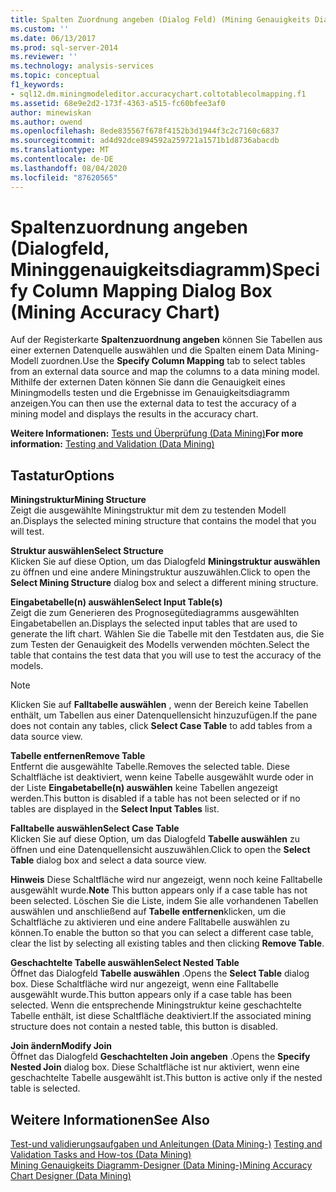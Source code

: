 ```yaml
---
title: Spalten Zuordnung angeben (Dialog Feld) (Mining Genauigkeits Diagramm) | Microsoft-Dokumentation
ms.custom: ''
ms.date: 06/13/2017
ms.prod: sql-server-2014
ms.reviewer: ''
ms.technology: analysis-services
ms.topic: conceptual
f1_keywords:
- sql12.dm.miningmodeleditor.accuracychart.coltotablecolmapping.f1
ms.assetid: 68e9e2d2-173f-4363-a515-fc60bfee3af0
author: minewiskan
ms.author: owend
ms.openlocfilehash: 8ede835567f678f4152b3d1944f3c2c7160c6837
ms.sourcegitcommit: ad4d92dce894592a259721a1571b1d8736abacdb
ms.translationtype: MT
ms.contentlocale: de-DE
ms.lasthandoff: 08/04/2020
ms.locfileid: "87620565"
---
```

# <a name="specify-column-mapping-dialog-box-mining-accuracy-chart"></a><span data-ttu-id="c530e-102">Spaltenzuordnung angeben (Dialogfeld, Mininggenauigkeitsdiagramm)</span><span class="sxs-lookup"><span data-stu-id="c530e-102">Specify Column Mapping Dialog Box (Mining Accuracy Chart)</span></span>
  <span data-ttu-id="c530e-103">Auf der Registerkarte **Spaltenzuordnung angeben** können Sie Tabellen aus einer externen Datenquelle auswählen und die Spalten einem Data Mining-Modell zuordnen.</span><span class="sxs-lookup"><span data-stu-id="c530e-103">Use the **Specify Column Mapping** tab to select tables from an external data source and map the columns to a data mining model.</span></span> <span data-ttu-id="c530e-104">Mithilfe der externen Daten können Sie dann die Genauigkeit eines Miningmodells testen und die Ergebnisse im Genauigkeitsdiagramm anzeigen.</span><span class="sxs-lookup"><span data-stu-id="c530e-104">You can then use the external data to test the accuracy of a mining model and displays the results in the accuracy chart.</span></span>  
  
 <span data-ttu-id="c530e-105">**Weitere Informationen:** [Tests und Überprüfung &#40;Data Mining&#41;](data-mining/testing-and-validation-data-mining.md)</span><span class="sxs-lookup"><span data-stu-id="c530e-105">**For more information:** [Testing and Validation &#40;Data Mining&#41;](data-mining/testing-and-validation-data-mining.md)</span></span>  
  
## <a name="options"></a><span data-ttu-id="c530e-106">Tastatur</span><span class="sxs-lookup"><span data-stu-id="c530e-106">Options</span></span>  
 <span data-ttu-id="c530e-107">**Miningstruktur**</span><span class="sxs-lookup"><span data-stu-id="c530e-107">**Mining Structure**</span></span>  
 <span data-ttu-id="c530e-108">Zeigt die ausgewählte Miningstruktur mit dem zu testenden Modell an.</span><span class="sxs-lookup"><span data-stu-id="c530e-108">Displays the selected mining structure that contains the model that you will test.</span></span>  
  
 <span data-ttu-id="c530e-109">**Struktur auswählen**</span><span class="sxs-lookup"><span data-stu-id="c530e-109">**Select Structure**</span></span>  
 <span data-ttu-id="c530e-110">Klicken Sie auf diese Option, um das Dialogfeld **Miningstruktur auswählen** zu öffnen und eine andere Miningstruktur auszuwählen.</span><span class="sxs-lookup"><span data-stu-id="c530e-110">Click to open the **Select Mining Structure** dialog box and select a different mining structure.</span></span>  
  
 <span data-ttu-id="c530e-111">**Eingabetabelle(n) auswählen**</span><span class="sxs-lookup"><span data-stu-id="c530e-111">**Select Input Table(s)**</span></span>  
 <span data-ttu-id="c530e-112">Zeigt die zum Generieren des Prognosegütediagramms ausgewählten Eingabetabellen an.</span><span class="sxs-lookup"><span data-stu-id="c530e-112">Displays the selected input tables that are used to generate the lift chart.</span></span> <span data-ttu-id="c530e-113">Wählen Sie die Tabelle mit den Testdaten aus, die Sie zum Testen der Genauigkeit des Modells verwenden möchten.</span><span class="sxs-lookup"><span data-stu-id="c530e-113">Select the table that contains the test data that you will use to test the accuracy of the models.</span></span>  
  
> [!NOTE]  
>  <span data-ttu-id="c530e-114"> Klicken Sie auf **Falltabelle auswählen** , wenn der Bereich keine Tabellen enthält, um Tabellen aus einer Datenquellensicht hinzuzufügen.</span><span class="sxs-lookup"><span data-stu-id="c530e-114">If the pane does not contain any tables, click **Select Case Table** to add tables from a data source view.</span></span>  
  
 <span data-ttu-id="c530e-115">**Tabelle entfernen**</span><span class="sxs-lookup"><span data-stu-id="c530e-115">**Remove Table**</span></span>  
 <span data-ttu-id="c530e-116">Entfernt die ausgewählte Tabelle.</span><span class="sxs-lookup"><span data-stu-id="c530e-116">Removes the selected table.</span></span> <span data-ttu-id="c530e-117">Diese Schaltfläche ist deaktiviert, wenn keine Tabelle ausgewählt wurde oder in der Liste **Eingabetabelle(n) auswählen** keine Tabellen angezeigt werden.</span><span class="sxs-lookup"><span data-stu-id="c530e-117">This button is disabled if a table has not been selected or if no tables are displayed in the **Select Input Tables** list.</span></span>  
  
 <span data-ttu-id="c530e-118">**Falltabelle auswählen**</span><span class="sxs-lookup"><span data-stu-id="c530e-118">**Select Case Table**</span></span>  
 <span data-ttu-id="c530e-119">Klicken Sie auf diese Option, um das Dialogfeld **Tabelle auswählen** zu öffnen und eine Datenquellensicht auszuwählen.</span><span class="sxs-lookup"><span data-stu-id="c530e-119">Click to open the **Select Table** dialog box and select a data source view.</span></span>  
  
 <span data-ttu-id="c530e-120">**Hinweis** Diese Schaltfläche wird nur angezeigt, wenn noch keine Falltabelle ausgewählt wurde.</span><span class="sxs-lookup"><span data-stu-id="c530e-120">**Note** This button appears only if a case table has not been selected.</span></span> <span data-ttu-id="c530e-121">Löschen Sie die Liste, indem Sie alle vorhandenen Tabellen auswählen und anschließend auf **Tabelle entfernen**klicken, um die Schaltfläche zu aktivieren und eine andere Falltabelle auswählen zu können.</span><span class="sxs-lookup"><span data-stu-id="c530e-121">To enable the button so that you can select a different case table, clear the list by selecting all existing tables and then clicking **Remove Table**.</span></span>  
  
 <span data-ttu-id="c530e-122">**Geschachtelte Tabelle auswählen**</span><span class="sxs-lookup"><span data-stu-id="c530e-122">**Select Nested Table**</span></span>  
 <span data-ttu-id="c530e-123">Öffnet das Dialogfeld **Tabelle auswählen** .</span><span class="sxs-lookup"><span data-stu-id="c530e-123">Opens the **Select Table** dialog box.</span></span> <span data-ttu-id="c530e-124">Diese Schaltfläche wird nur angezeigt, wenn eine Falltabelle ausgewählt wurde.</span><span class="sxs-lookup"><span data-stu-id="c530e-124">This button appears only if a case table has been selected.</span></span> <span data-ttu-id="c530e-125">Wenn die entsprechende Miningstruktur keine geschachtelte Tabelle enthält, ist diese Schaltfläche deaktiviert.</span><span class="sxs-lookup"><span data-stu-id="c530e-125">If the associated mining structure does not contain a nested table, this button is disabled.</span></span>  
  
 <span data-ttu-id="c530e-126">**Join ändern**</span><span class="sxs-lookup"><span data-stu-id="c530e-126">**Modify Join**</span></span>  
 <span data-ttu-id="c530e-127">Öffnet das Dialogfeld **Geschachtelten Join angeben** .</span><span class="sxs-lookup"><span data-stu-id="c530e-127">Opens the **Specify Nested Join** dialog box.</span></span> <span data-ttu-id="c530e-128">Diese Schaltfläche ist nur aktiviert, wenn eine geschachtelte Tabelle ausgewählt ist.</span><span class="sxs-lookup"><span data-stu-id="c530e-128">This button is active only if the nested table is selected.</span></span>  
  
## <a name="see-also"></a><span data-ttu-id="c530e-129">Weitere Informationen</span><span class="sxs-lookup"><span data-stu-id="c530e-129">See Also</span></span>  
 <span data-ttu-id="c530e-130">[Test-und validierungsaufgaben und Anleitungen &#40;Data Mining-&#41;](data-mining/testing-and-validation-tasks-and-how-tos-data-mining.md) </span><span class="sxs-lookup"><span data-stu-id="c530e-130">[Testing and Validation Tasks and How-tos &#40;Data Mining&#41;](data-mining/testing-and-validation-tasks-and-how-tos-data-mining.md) </span></span>  
 [<span data-ttu-id="c530e-131">Mining Genauigkeits Diagramm-Designer &#40;Data Mining-&#41;</span><span class="sxs-lookup"><span data-stu-id="c530e-131">Mining Accuracy Chart Designer &#40;Data Mining&#41;</span></span>](mining-accuracy-chart-designer-data-mining.md)  
  
  
